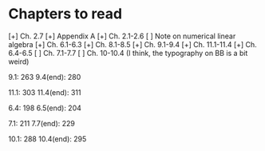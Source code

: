 # Chapters to read
[+] Ch. 2.7
[+] Appendix A
[+] Ch. 2.1-2.6
[ ] Note on numerical linear algebra
[+] Ch. 6.1-6.3
[+] Ch. 8.1-8.5
[+] Ch. 9.1-9.4
[+] Ch. 11.1-11.4
[+] Ch. 6.4-6.5
[ ] Ch. 7.1-7.7
[ ] Ch. 10-10.4 (I think, the typography on BB is a bit weird)

9.1:       263
9.4(end):  280

11.1:      303
11.4(end): 311

6.4:       198
6.5(end):  204

7.1:       211
7.7(end):  229

10.1:      288
10.4(end): 295